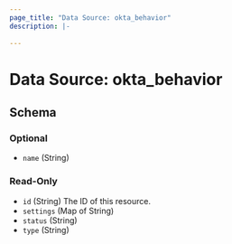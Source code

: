 ```yaml
---
page_title: "Data Source: okta_behavior"
description: |-
  
---
```


# Data Source: okta_behavior





<!-- schema generated by tfplugindocs -->
## Schema

### Optional

- `name` (String)

### Read-Only

- `id` (String) The ID of this resource.
- `settings` (Map of String)
- `status` (String)
- `type` (String)


